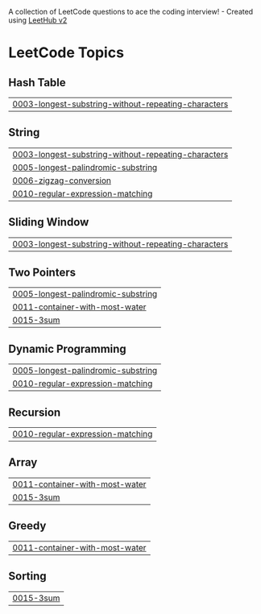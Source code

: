 A collection of LeetCode questions to ace the coding interview! - Created using [LeetHub v2](https://github.com/arunbhardwaj/LeetHub-2.0)
<!---LeetCode Topics Start-->
# LeetCode Topics
## Hash Table
|  |
| ------- |
| [0003-longest-substring-without-repeating-characters](https://github.com/Tabaxi3000/CalebLeetCode/tree/master/0003-longest-substring-without-repeating-characters) |
## String
|  |
| ------- |
| [0003-longest-substring-without-repeating-characters](https://github.com/Tabaxi3000/CalebLeetCode/tree/master/0003-longest-substring-without-repeating-characters) |
| [0005-longest-palindromic-substring](https://github.com/Tabaxi3000/CalebLeetCode/tree/master/0005-longest-palindromic-substring) |
| [0006-zigzag-conversion](https://github.com/Tabaxi3000/CalebLeetCode/tree/master/0006-zigzag-conversion) |
| [0010-regular-expression-matching](https://github.com/Tabaxi3000/CalebLeetCode/tree/master/0010-regular-expression-matching) |
## Sliding Window
|  |
| ------- |
| [0003-longest-substring-without-repeating-characters](https://github.com/Tabaxi3000/CalebLeetCode/tree/master/0003-longest-substring-without-repeating-characters) |
## Two Pointers
|  |
| ------- |
| [0005-longest-palindromic-substring](https://github.com/Tabaxi3000/CalebLeetCode/tree/master/0005-longest-palindromic-substring) |
| [0011-container-with-most-water](https://github.com/Tabaxi3000/CalebLeetCode/tree/master/0011-container-with-most-water) |
| [0015-3sum](https://github.com/Tabaxi3000/CalebLeetCode/tree/master/0015-3sum) |
## Dynamic Programming
|  |
| ------- |
| [0005-longest-palindromic-substring](https://github.com/Tabaxi3000/CalebLeetCode/tree/master/0005-longest-palindromic-substring) |
| [0010-regular-expression-matching](https://github.com/Tabaxi3000/CalebLeetCode/tree/master/0010-regular-expression-matching) |
## Recursion
|  |
| ------- |
| [0010-regular-expression-matching](https://github.com/Tabaxi3000/CalebLeetCode/tree/master/0010-regular-expression-matching) |
## Array
|  |
| ------- |
| [0011-container-with-most-water](https://github.com/Tabaxi3000/CalebLeetCode/tree/master/0011-container-with-most-water) |
| [0015-3sum](https://github.com/Tabaxi3000/CalebLeetCode/tree/master/0015-3sum) |
## Greedy
|  |
| ------- |
| [0011-container-with-most-water](https://github.com/Tabaxi3000/CalebLeetCode/tree/master/0011-container-with-most-water) |
## Sorting
|  |
| ------- |
| [0015-3sum](https://github.com/Tabaxi3000/CalebLeetCode/tree/master/0015-3sum) |
<!---LeetCode Topics End-->